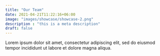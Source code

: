 ```yaml
---
title: "Our Team"
date: 2021-04-21T11:22:16+06:00
image: "images/showcase/showcase-2.png"
description : "this is a meta description"
draft: false
---
```


Lorem ipsum dolor sit amet, consectetur adipiscing elit, sed do eiusmod tempor incididunt ut labore et dolore magna aliqua.
